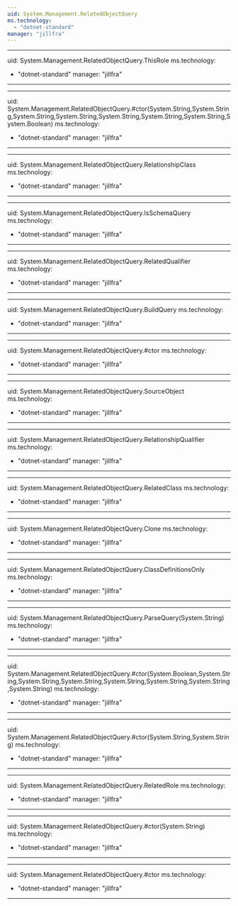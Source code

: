 ```yaml
---
uid: System.Management.RelatedObjectQuery
ms.technology: 
  - "dotnet-standard"
manager: "jillfra"
---
```


---
uid: System.Management.RelatedObjectQuery.ThisRole
ms.technology: 
  - "dotnet-standard"
manager: "jillfra"
---

---
uid: System.Management.RelatedObjectQuery.#ctor(System.String,System.String,System.String,System.String,System.String,System.String,System.String,System.Boolean)
ms.technology: 
  - "dotnet-standard"
manager: "jillfra"
---

---
uid: System.Management.RelatedObjectQuery.RelationshipClass
ms.technology: 
  - "dotnet-standard"
manager: "jillfra"
---

---
uid: System.Management.RelatedObjectQuery.IsSchemaQuery
ms.technology: 
  - "dotnet-standard"
manager: "jillfra"
---

---
uid: System.Management.RelatedObjectQuery.RelatedQualifier
ms.technology: 
  - "dotnet-standard"
manager: "jillfra"
---

---
uid: System.Management.RelatedObjectQuery.BuildQuery
ms.technology: 
  - "dotnet-standard"
manager: "jillfra"
---

---
uid: System.Management.RelatedObjectQuery.#ctor
ms.technology: 
  - "dotnet-standard"
manager: "jillfra"
---

---
uid: System.Management.RelatedObjectQuery.SourceObject
ms.technology: 
  - "dotnet-standard"
manager: "jillfra"
---

---
uid: System.Management.RelatedObjectQuery.RelationshipQualifier
ms.technology: 
  - "dotnet-standard"
manager: "jillfra"
---

---
uid: System.Management.RelatedObjectQuery.RelatedClass
ms.technology: 
  - "dotnet-standard"
manager: "jillfra"
---

---
uid: System.Management.RelatedObjectQuery.Clone
ms.technology: 
  - "dotnet-standard"
manager: "jillfra"
---

---
uid: System.Management.RelatedObjectQuery.ClassDefinitionsOnly
ms.technology: 
  - "dotnet-standard"
manager: "jillfra"
---

---
uid: System.Management.RelatedObjectQuery.ParseQuery(System.String)
ms.technology: 
  - "dotnet-standard"
manager: "jillfra"
---

---
uid: System.Management.RelatedObjectQuery.#ctor(System.Boolean,System.String,System.String,System.String,System.String,System.String,System.String,System.String)
ms.technology: 
  - "dotnet-standard"
manager: "jillfra"
---

---
uid: System.Management.RelatedObjectQuery.#ctor(System.String,System.String)
ms.technology: 
  - "dotnet-standard"
manager: "jillfra"
---

---
uid: System.Management.RelatedObjectQuery.RelatedRole
ms.technology: 
  - "dotnet-standard"
manager: "jillfra"
---

---
uid: System.Management.RelatedObjectQuery.#ctor(System.String)
ms.technology: 
  - "dotnet-standard"
manager: "jillfra"
---

---
uid: System.Management.RelatedObjectQuery.#ctor
ms.technology: 
  - "dotnet-standard"
manager: "jillfra"
---
